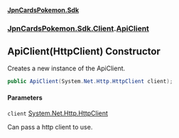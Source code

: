#### [JpnCardsPokemon.Sdk](index.md 'index')
### [JpnCardsPokemon.Sdk.Client](JpnCardsPokemon.Sdk.Client.md 'JpnCardsPokemon.Sdk.Client').[ApiClient](JpnCardsPokemon.Sdk.Client.ApiClient.md 'JpnCardsPokemon.Sdk.Client.ApiClient')

## ApiClient(HttpClient) Constructor

Creates a new instance of the ApiClient.

```csharp
public ApiClient(System.Net.Http.HttpClient client);
```
#### Parameters

<a name='JpnCardsPokemon.Sdk.Client.ApiClient.ApiClient(System.Net.Http.HttpClient).client'></a>

`client` [System.Net.Http.HttpClient](https://docs.microsoft.com/en-us/dotnet/api/System.Net.Http.HttpClient 'System.Net.Http.HttpClient')

Can pass a http client to use.